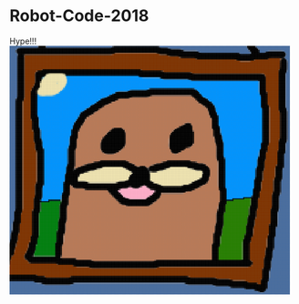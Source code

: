 # Robot-Code-2018

Hype!!!
![benis](https://github.com/FRCTeam5199/Robot-Code-2018/blob/master/benis.PNG)